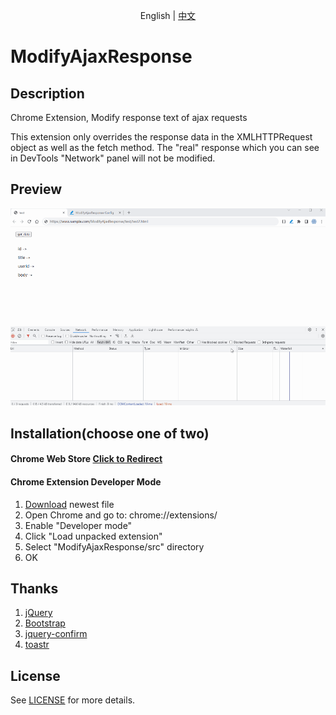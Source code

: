<p align="center">
    <span>English</span> |  
    <a href="README.zh-cn.md">中文</a>
</p>

# ModifyAjaxResponse

## Description
Chrome Extension, Modify response text of ajax requests

This extension only overrides the response data in the XMLHTTPRequest object as well as the fetch method. The "real" response which you can see in DevTools "Network" panel will not be modified.

## Preview
![Preview](/show/ModifyAjaxResponse.gif)

## Installation(choose one of two)
#### Chrome Web Store [Click to Redirect](https://chrome.google.com/webstore/detail/modifyajaxresponse/odpiadnfijfeggnnodoaaphkkjkmpnia)

#### Chrome Extension Developer Mode
1. [Download](https://github.com/oppoic/ModifyAjaxResponse/releases) newest file
2. Open Chrome and go to: chrome://extensions/
3. Enable "Developer mode"
4. Click "Load unpacked extension"
5. Select "ModifyAjaxResponse/src" directory
6. OK

## Thanks
1. [jQuery](https://github.com/jquery/jquery)
2. [Bootstrap](https://github.com/twbs/bootstrap)
3. [jquery-confirm](https://github.com/craftpip/jquery-confirm)
4. [toastr](https://github.com/CodeSeven/toastr)

## License
See [LICENSE](LICENSE) for more details.